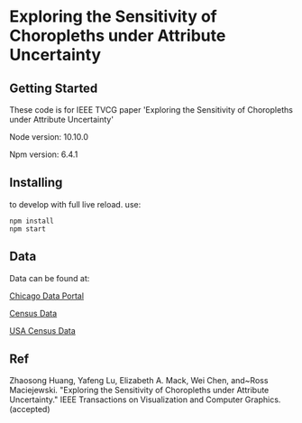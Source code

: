 # Exploring the Sensitivity of Choropleths under Attribute Uncertainty


## Getting Started

These code is for IEEE TVCG paper 'Exploring the Sensitivity of Choropleths under Attribute Uncertainty'

Node version: 10.10.0

Npm version: 6.4.1

## Installing
to develop with full live reload. use:
```
npm install
npm start 
```


## Data
Data can be found at:

[Chicago Data Portal](https://data.cityofchicago.org/) 

[Census Data](https://www.census.gov/) 

[USA Census Data](https://geodacenter.github.io/data-and-lab//county_election_2012_2016-variables/)

## Ref
Zhaosong Huang, Yafeng Lu, Elizabeth A. Mack, Wei Chen, and~Ross Maciejewski. "Exploring the Sensitivity of Choropleths under Attribute Uncertainty." IEEE Transactions on Visualization and Computer Graphics. (accepted)
